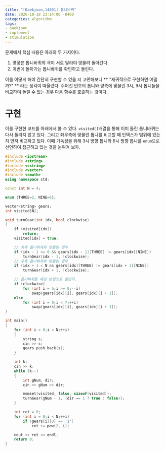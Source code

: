 ```yaml
---
title: "[Baekjoon,14891] 톱니바퀴"
date: 2020-10-18 23:14:00 -0400
categories: algorithm 
tags:
- baekjoon 
- implement 
- stimulation 
---
```


문제에서 핵심 내용은 아래의 두 가지이다. 

1. 맞닿은 톱니바퀴의 극이 서로 달라야 맞물려 돌아간다.
2. 이번에 돌아가는 톱니바퀴를 확인하고 돌린다. 

이를 어떻게 해야 간단히 구현할 수 있을 지 고민해보니 ** "재귀적으로 구현하면 어떨까?" ** 라는 생각이 떠올랐다. 
주어진 번호의 톱니와 양측에 맞물린 3시, 9시 톱니들을 비교하여 돌릴 수 있는 경우 다음 함수를 호출하는 것이다.   

# 구현 
이를 구현한 코드를 아래에서 볼 수 있다. `visited[]`배열을 통해 이미 돌린 톱니바퀴는 다시 돌리지 않고 있다. 
그리고 좌우측에 맞물린 톱니를 비교할 때 인덱스가 범위에 있는지 먼저 비교하고 있다. 
이때 가독성을 위해 3시 방향 톱니와 9시 방향 톱니를 `enum`으로 선언하여 접근하고 있는 것을 눈여겨 보자. 

```cpp
#include <iostream>
#include <string>
#include <cstring>
#include <vector>
#include <cmath>
using namespace std;

const int N = 4;

enum {THREE=2, NINE=6};

vector<string> gears;
int visited[N];

void turnGear(int idx, bool clockwise)
{
	if (visited[idx])
		return;
	visited[idx] = true;

	// 좌측 톱니바퀴와 맞물린 경우 
	if (idx - 1 >= 0 && gears[idx - 1][THREE] != gears[idx][NINE])
		turnGear(idx - 1, !clockwise);
	// 우측 톱니바퀴와 맞물린 경우
	if (idx + 1 < N && gears[idx][THREE] != gears[idx + 1][NINE])
		turnGear(idx + 1, !clockwise);

	// 톱니바퀴를 해당 방향으로 돌린다.
	if (clockwise)
		for (int i = 6;i >= 0;--i)
			swap(gears[idx][i], gears[idx][i + 1]);
	else
		for (int i = 0;i < 7;++i)
			swap(gears[idx][i], gears[idx][i + 1]);
}

int main()
{
	for (int i = 0;i < N;++i)
	{
		string s;
		cin >> s;
		gears.push_back(s);
	}

	int k;
	cin >> k;
	while (k--)
	{
		int gNum, dir;
		cin >> gNum >> dir;

		memset(visited, false, sizeof(visited));
		turnGear(gNum - 1, (dir == 1 ? true : false));
	}

	int ret = 0;
	for (int i = 0;i < N;++i)
		if (gears[i][0] == '1')
			ret += pow(2, i);

	cout << ret << endl;
	return 0;
}
```

